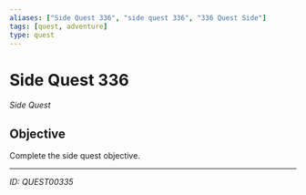 ```yaml
---
aliases: ["Side Quest 336", "side quest 336", "336 Quest Side"]
tags: [quest, adventure]
type: quest
---
```


# Side Quest 336

*Side Quest*

## Objective
Complete the side quest objective.

---
*ID: QUEST00335*